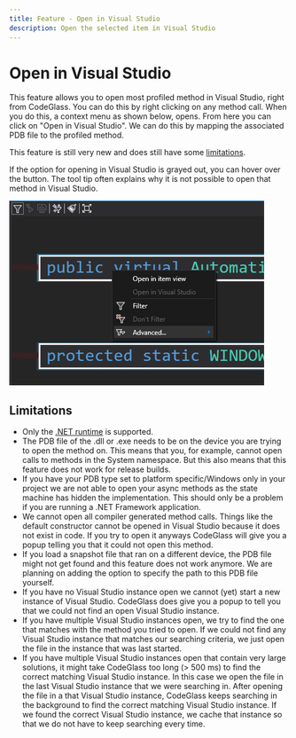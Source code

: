 ```yaml
---
title: Feature - Open in Visual Studio
description: Open the selected item in Visual Studio
---
```

# Open in Visual Studio
This feature allows you to open most profiled method in Visual Studio, right from CodeGlass. You can do this by right clicking on any method call. When you do this, a context menu as shown below, opens. From here you can click on "Open in Visual Studio". We can do this by mapping the associated PDB file to the profiled method.

This feature is still very new and does still have some [limitations](#limitations). 

If the option for opening in Visual Studio is grayed out, you can hover over the button. The tool tip often explains why it is not possible to open that method in Visual Studio.

![assets/img/ApplicationInstanceWindow/RealtimeRenderingContextMenu.png](../../assets/img/ApplicationInstanceWindow/RealtimeRenderingContextMenu.png)

## Limitations
- Only the [.NET runtime](./supportedruntimes.md#net-framework) is supported.
- The PDB file of the .dll or .exe needs to be on the device you are trying to open the method on. This means that you, for example, cannot open calls to methods in the System namespace. But this also means that this feature does not work for release builds.
- If you have your PDB type set to platform specific/Windows only in your project we are not able to open your async methods as the state machine has hidden the implementation. This should only be a problem if you are running a .NET Framework application.
- We cannot open all compiler generated method calls. Things like the default constructor cannot be opened in Visual Studio because it does not exist in code. If you try to open it anyways CodeGlass will give you a popup telling you that it could not open this method.
- If you load a snapshot file that ran on a different device, the PDB file might not get found and this feature does not work anymore. We are planning on adding the option to specify the path to this PDB file yourself.
- If you have no Visual Studio instance open we cannot (yet) start a new instance of Visual Studio. CodeGlass does give you a popup to tell you that we could not find an open Visual Studio instance.
- If you have multiple Visual Studio instances open, we try to find the one that matches with the method you tried to open. If we could not find any Visual Studio instance that matches our searching criteria, we just open the file in the instance that was last started.
- If you have multiple Visual Studio instances open that contain very large solutions, it might take CodeGlass too long (> 500 ms) to find the correct matching Visual Studio instance. In this case we open the file in the last Visual Studio instance that we were searching in. After opening the file in a that Visual Studio instance, CodeGlass keeps searching in the background to find the correct matching Visual Studio instance. If we found the correct Visual Studio instance, we cache that instance so that we do not have to keep searching every time.